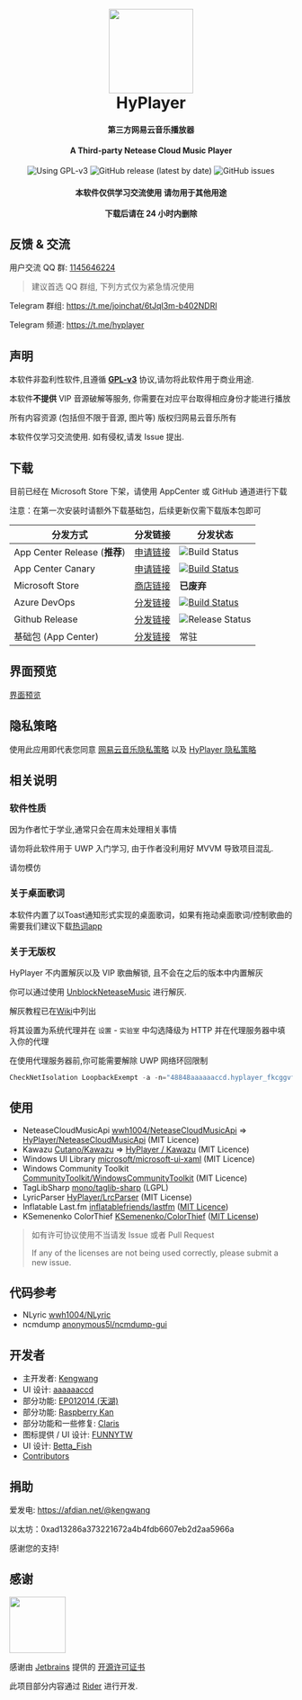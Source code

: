 <h1 align="center">
  <br>
  <img src="https://raw.githubusercontent.com/kengwang/HyPlayer/master/HyPlayer/Assets/icon.png" width="150"/>
  <br>
  HyPlayer
  <br>
</h1>
<h4 align="center">第三方网易云音乐播放器</h4>
<h4 align="center">A Third-party Netease Cloud Music Player</h4>
<p align="center">
	<img alt="Using GPL-v3" src="https://img.shields.io/github/license/kengwang/HyPlayer">
	<img alt="GitHub release (latest by date)" src="https://img.shields.io/github/v/release/kengwang/HyPlayer">
    <img alt="GitHub issues" src="https://img.shields.io/github/issues/HyPlayer/HyPlayer">
    <h4 align="center">本软件仅供学习交流使用  请勿用于其他用途<br /><br />下载后请在 24 小时内删除
</h4>
</p>



## 反馈 & 交流

用户交流 QQ 群: <a href="https://jq.qq.com/?_wv=1027&k=cQ73ZhqY">1145646224</a>

> 建议首选 QQ 群组, 下列方式仅为紧急情况使用

Telegram 群组: https://t.me/joinchat/6tJqI3m-b402NDRl

Telegram 频道: https://t.me/hyplayer

## 声明

本软件非盈利性软件,且遵循 [**GPL-v3**](LICENCE) 协议,请勿将此软件用于商业用途.

本软件**不提供** VIP 音源破解等服务, 你需要在对应平台取得相应身份才能进行播放

所有内容资源 (包括但不限于音源, 图片等) 版权归网易云音乐所有

本软件仅学习交流使用. 如有侵权,请发 Issue 提出.

## 下载

目前已经在 Microsoft Store 下架，请使用 AppCenter 或 GitHub 通道进行下载

注意：在第一次安装时请额外下载基础包，后续更新仅需下载版本包即可

|分发方式|分发链接|分发状态|
|-------|-------|-------|
| App Center Release (**推荐**) | [申请链接](https://hyplayer.kengwang.com.cn/#/insider) | ![Build Status](https://dev.azure.com/kengwang/HyPlayer/_apis/build/status/AppCenter%20-%20Release?branchName=develop) |
| App Center Canary | [申请链接](https://hyplayer.kengwang.com.cn/#/insider) | [![Build Status](https://dev.azure.com/kengwang/HyPlayer/_apis/build/status/AppCenter%20-%20Canary?branchName=develop)](https://dev.azure.com/kengwang/HyPlayer/_build/latest?definitionId=34&branchName=develop) |
| Microsoft Store | [商店链接](https://www.microsoft.com/store/productId/9N5TD916686K) | **已废弃** |
| Azure DevOps | [分发链接](https://dev.azure.com/kengwang/HyPlayer/_build) | [![Build Status](https://dev.azure.com/kengwang/HyPlayer/_apis/build/status/Github%20Nightly?branchName=develop)](https://dev.azure.com/kengwang/HyPlayer/_build/latest?definitionId=33&branchName=develop) |
| Github Release | [分发链接](https://github.com/HyPlayer/HyPlayer/releases/latest) | ![Release Status](https://img.shields.io/github/v/release/kengwang/HyPlayer) |
| 基础包 (App Center) | [分发链接](https://install.appcenter.ms/users/kengwang/apps/hyplayer/distribution_groups/base%20packages) | 常驻 |



## 界面预览

[界面预览](PREVIEW.md)

## 隐私策略

使用此应用即代表您同意 [网易云音乐隐私策略](https://st.music.163.com/official-terms/privacy#) 以及 [HyPlayer 隐私策略](PrivacyPolicy.md)

## 相关说明

### 软件性质

因为作者忙于学业,通常只会在周末处理相关事情

请勿将此软件用于 UWP 入门学习, 由于作者没利用好 MVVM 导致项目混乱.

请勿模仿

### 关于桌面歌词

本软件内置了以Toast通知形式实现的桌面歌词，如果有拖动桌面歌词/控制歌曲的需要我们建议下载[热词app](https://apps.microsoft.com/store/detail/9MXFFHVQVBV9)

### 关于无版权

HyPlayer 不内置解灰以及 VIP 歌曲解锁, 且不会在之后的版本中内置解灰

你可以通过使用 [UnblockNeteaseMusic](https://github.com/UnblockNeteaseMusic/server) 进行解灰.

解灰教程已在[Wiki](https://github.com/HyPlayer/HyPlayer/wiki/%E5%85%B3%E4%BA%8E%E4%BD%BF%E7%94%A8-UnblockNeteaseMusic-%E7%9A%84%E6%96%B9%E6%B3%95)中列出

将其设置为系统代理并在 `设置` - `实验室` 中勾选降级为 HTTP 并在代理服务器中填入你的代理

在使用代理服务器前,你可能需要解除 UWP 网络环回限制

```powershell
CheckNetIsolation LoopbackExempt -a -n="48848aaaaaaccd.hyplayer_fkcggvf9kbkw0"
```

## 使用

* NeteaseCloudMusicApi
  [wwh1004/NeteaseCloudMusicApi](https://github.com/wwh1004/NeteaseCloudMusicApi) => [HyPlayer/NeteaseCloudMusicApi](https://github.com/HyPlayer/NeteaseCloudMusicApi) (MIT Licence)
* Kawazu [Cutano/Kawazu](https://github.com/Cutano/Kawazu) => [HyPlayer / Kawazu](https://github.com/HyPlayer/Kawazu) (MIT Licence)
* Windows UI Library [microsoft/microsoft-ui-xaml](https://github.com/microsoft/microsoft-ui-xaml) (MIT Licence)
* Windows Community Toolkit [CommunityToolkit/WindowsCommunityToolkit](https://github.com/CommunityToolkit/WindowsCommunityToolkit) (MIT Licence)
* TagLibSharp [mono/taglib-sharp](https://github.com/mono/taglib-sharp) (LGPL)
* LyricParser [HyPlayer/LrcParser](https://github.com/HyPlayer/LyricParser) (MIT License)
* Inflatable Last.fm [inflatablefriends/lastfm](https://github.com/inflatablefriends/lastfm) ([MIT Licence](https://github.com/inflatablefriends/lastfm/blob/next/LICENCE.md))
* KSemenenko ColorThief [KSemenenko/ColorThief](https://github.com/KSemenenko/ColorThief) ([MIT License](https://github.com/KSemenenko/ColorThief/blob/master/LICENSE))



> 如有许可协议使用不当请发 Issue 或者 Pull Request
>
> If any of the licenses are not being used correctly, please submit a new issue.

## 代码参考

* NLyric [wwh1004/NLyric](https://github.com/wwh1004/NLyric)
* ncmdump [anonymous5l/ncmdump-gui](https://github.com/anonymous5l/ncmdump-gui)

## 开发者

* 主开发者: [Kengwang](https://github.com/kengwang)
* UI 设计: [aaaaaaccd](https://github.com/aaaaaaccd)
* 部分功能: [EP012014 (天湖)](https://github.com/EP012014)
* 部分功能: [Raspberry Kan](https://github.com/Raspberry-Monster)
* 部分功能和一些修复: [Claris](https://github.com/ClarisS01017)
* 图标提供 / UI 设计: [FUNNYTW](https://www.coolapk.com/u/1873068)
* UI 设计: [Betta_Fish](https://github.com/zxbmmmmmmmmm)
* [Contributors](https://github.com/HyPlayer/HyPlayer/graphs/contributors)

## 捐助

爱发电: https://afdian.net/@kengwang

以太坊：0xad13286a373221672a4b4fdb6607eb2d2aa5966a

感谢您的支持!

## 感谢

<img src="https://www.jetbrains.com/shop/static/images/jetbrains-logo-inv.svg" height="100">

感谢由 [Jetbrains](https://www.jetbrains.com) 提供的 [开源许可证书](https://www.jetbrains.com/community/opensource/) 

此项目部分内容通过 [Rider](https://www.jetbrains.com/rider/) 进行开发.
